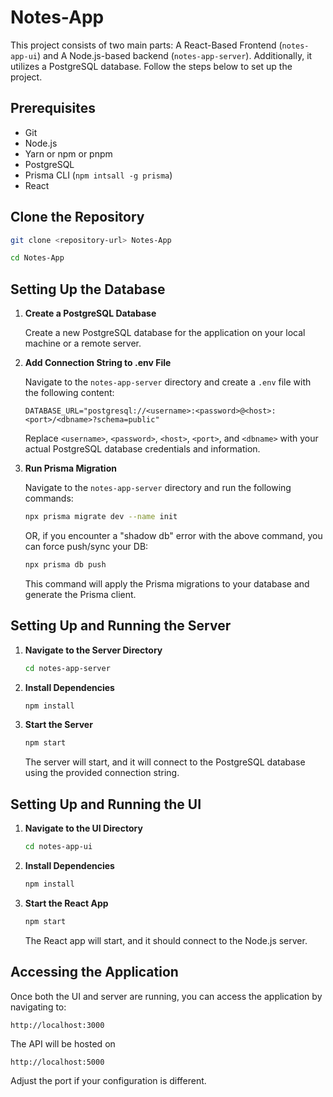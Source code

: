 # Notes-App

This project consists of two main parts: A React-Based Frontend (`notes-app-ui`) and A Node.js-based backend (`notes-app-server`). Additionally, it utilizes a PostgreSQL database. Follow the steps below to set up the project.

## Prerequisites

- Git
- Node.js
- Yarn or npm or pnpm
- PostgreSQL
- Prisma CLI (`npm intsall -g prisma`)
- React

## Clone the Repository 

```sh
git clone <repository-url> Notes-App
```
```sh
cd Notes-App
```

## Setting Up the Database
1. **Create a PostgreSQL Database**

   Create a new PostgreSQL database for the application on your local machine or a remote server.

2. **Add Connection String to .env File**

   Navigate to the `notes-app-server` directory and create a `.env` file with the following content:

   ```env
   DATABASE_URL="postgresql://<username>:<password>@<host>:<port>/<dbname>?schema=public"
   ```

   Replace `<username>`, `<password>`, `<host>`, `<port>`, and `<dbname>` with your actual PostgreSQL database credentials and information.

3. **Run Prisma Migration**

   Navigate to the `notes-app-server` directory and run the following commands:

   ```sh
   npx prisma migrate dev --name init
   ```

   OR, if you encounter a "shadow db" error with the above command, you can force push/sync your DB:

   ```sh
   npx prisma db push
   ```

   This command will apply the Prisma migrations to your database and generate the Prisma client.

## Setting Up and Running the Server

1. **Navigate to the Server Directory**

   ```sh
   cd notes-app-server
   ```

2. **Install Dependencies**

   ```sh
   npm install
   ```

3. **Start the Server**

   ```sh
   npm start
   ```

   The server will start, and it will connect to the PostgreSQL database using the provided connection string.

## Setting Up and Running the UI

1. **Navigate to the UI Directory**

   ```sh
   cd notes-app-ui
   ```

2. **Install Dependencies**

   ```sh
   npm install
   ```

3. **Start the React App**

   ```sh
   npm start
   ```

   The React app will start, and it should connect to the Node.js server.

## Accessing the Application

Once both the UI and server are running, you can access the application by navigating to:

```
http://localhost:3000
```

The API will be hosted on

```
http://localhost:5000
```

Adjust the port if your configuration is different.
